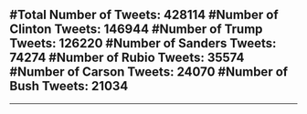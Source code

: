 #Total Number of Tweets: 428114 
#Number of Clinton Tweets: 146944
#Number of Trump Tweets: 126220
#Number of Sanders Tweets: 74274
#Number of Rubio Tweets: 35574
#Number of Carson Tweets: 24070
#Number of Bush Tweets: 21034
---
---
